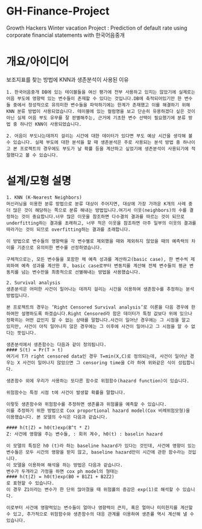 # GH-Finance-Project
Growth Hackers Winter vacation Project : Prediction of default rate using corporate financial statements with 한국어음중개

# 개요/아이디어
보조지표를 찾는 방법에 KNN과 생존분석이 사용된 이유

    1. 한국어음중개 DB에 있는 테이블들을 여신 평가에 전부 사용하고 있지는 않았기에 실제로는 어음 부도에 영향력 있는 변수들이 존재할 수 있다는 것입니다.DB에 축적되어있기만 한 변수들 중에서 정성적으로 유의미한 변수들을 파악하기에는 한계가 존재했고 이를 해결하기 위해 KNN 분류 방법이 사용되었습니다. 테이블에 있는 컬럼명을 보고 단순히 유용하겠다 싶은 것이 아닌 실제 어음 부도 유무를 잘 판별해주는, 근거에 기초한 변수 선택이 필요했기에 분류 방법 중 하나인 KNN이 사용되었습니다.

    2. 어음이 부도나는데까지 걸리는 시간에 대한 데이터가 있다면 부도 예상 시간을 생각해 볼 수 있습니다. 실제 부도에 대한 분석을 할 때 생존분석은 주로 사용되는 분석 방법 중 하나이고 본 프로젝트의 경우에도 부도가 날 확률 등을 계산하고 싶었기에 생존분석이 사용되기에 적절했다고 볼 수 있습니다.

# 설계/모형 설명
    1. KNN (K-Nearest Neighbors)
    머신러닝을 이용한 분류 방법으로 분류 대상이 주어지면, 대상에 가장 가까운 K개의 사례 중 더 많은 것이 해당하는 쪽으로 분류 해내는 방법입니다.여기서 이웃(neighbors)의 수를 결정하는 것이 중요합니다.너무 많은 이웃을 참조하면 다수결의 결과를 따르는 것이 되므로 underfitting하는 결과를 초래하고, 너무 적은 이웃을 참조하면 아주 일부의 이웃의 결과를 따라가는 것이 되므로 overfitting하는 결과를 초래합니다.

    이 방법으로 변수들의 영향력을 각 변수별로 제외했을 때와 제외하지 않았을 때의 예측력의 차이를 기준으로 유의미한 변수를 선정하였습니다.

    구체적으로는, 모든 변수들을 포함한 채 예측 성과를 계산하고(basic case), 한 변수씩 제외하여 예측 성과를 계산한 후, basic case로부터 변동치를 계산해 전체 변수들의 평균 변동치를 넘는 변수만을 최종적으로 선별해내는 방법을 사용했습니다.

    2. Survival analysis
    생존분석은 어떠한 사건이 일어나는 데까지 걸리는 시간을 이용하여 생존함수를 추정하는 분석 방법입니다.

    본 프로젝트의 경우는 ‘Right Censored Survival analysis’로 이론을 다음 경우에 한하여만 설명하도록 하겠습니다.Right Censored라 함은 데이터가 특정 값보다 위에 있으나 정확히는 어떤 값인지 알 수 없는 상태를 말합니다.사건이 일어난 경우에는 그 시점을 알고 있지만, 사건이 아직 일어나지 않은 경우에는 그 이후에 사건이 일어나고 그 시점을 알 수 없다는 뜻입니다.

    생존분석에서 생존함수는 다음과 같이 정의됩니다.
    #### S(t) = Pr(T > t)
    여기서 T가 right censored data인 경우 T=min(X,C)로 정의되는데, 사건이 일어난 경우는 X 사건이 일어나지 않았으면 그 censoring time을 C라 하여 위와같은 식이 성립합니다.

    생존함수 외에 우리가 사용하는 또다른 함수로 위험함수(hazard function)이 있습니다.

    위험함수는 특정 시점 t에 사건이 발생할 확률을 말합니다. 

    이렇듯 생존함수와 위험함수를 추정하면 생존률과 위험률을 예측할 수 있습니다.
    이를 추정하기 위한 방법으로 Cox proportional hazard model(Cox 비례위험모형)을 이용했습니다. 본 모델의 수식은 다음과 같습니다.

    #### h(t|Z) = h0(t)exp(B^t * Z)
    Z: 사건에 영향을 주는 변수들, : 회귀 계수, h0(t) : baselin hazard

    이 모델의 특징은 h0 (t)라 하는 baseline hazard가 있다는 것인데, 사건에 영향이 있는 변수들은 모두 시간의 영향을 받지 않고, baseline hazard만이 시간에 관한 함수라는 것입니다.
    이 모델을 이용하여 해석을 하는 방법은 다음과 같습니다.
    변수가 두개라고 가정을 하면 cox ph model의 형태는
    #### h(t|Z) = h0(t)exp(B0 + B1Z1 + B2Z2)
    로 표현할 수 있습니다.
    이 경우 Z1이라는 변수가 한 단위 많아졌을 때 위험률의 증감은 exp(1)로 해석할 수 있습니다.

    이로부터 사건에 영향력있는 변수들이 얼마나 영향력이 큰지, 혹은 얼마나 미미한지를 계산할 수 있고, 추가적으로 위험함수와 생존함수의 대응 관계를 이용하여 생존률 역시 계산해 낼 수 있습니다. 
